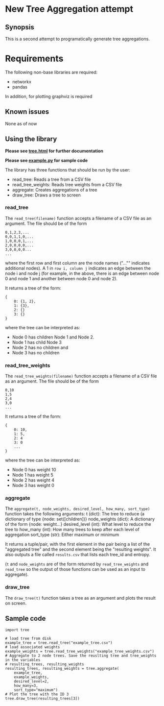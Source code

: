 # New Tree Aggregation attempt
## Synopsis

This is a second attempt to programatically generate tree aggregations.

# Requirements

The following non-base libraries are required:

* networkx
* pandas

In addition, for plotting graphviz is required

## Known issues

None as of now

## Using the library

**Please see [tree.html](tree.html) for further documentation**

**Please see [example.py](example.py) for sample code**

The library has three functions that should be run by the user:

* read_tree: Reads a tree from a CSV file
* read_tree_weights: Reads tree weights from a CSV file
* aggregate: Creates aggregations of a tree
* draw_tree: Draws a tree to screen

### read_tree

The `read_tree(filename)` function accepts a filename of a CSV file as an argument.  The file should be of the form

	0,1,2,3,...
	0,0,1,1,0,...
	1,0,0,0,1,...
	2,0,0,0,0,...
	3,0,0,0,0...
	...

where the first row and first column are the node names ("..."" indicates additional nodes).  A 1 in `row i, column j` indicates an edge between the node i and node j (for example, in the above, there is an edge between node 0 and node 1 and another between node 0 and node 2).

It returns a tree of the form:

	{
		0: {1, 2},
	 	1: {3},
	 	2: {}
	 	3: {}
	}

where the tree can be interpreted as:

* Node 0 has children Node 1 and Node 2.
* Node 1 has child Node 3
* Node 2 has no children and 
* Node 3 has no children

### read_tree_weights

The `read_tree_weights(filename)` function accepts a filename of a CSV file as an argument.  The file should be of the form

	0,10
	1,5
	2,4
	3,0
	...

It returns a tree of the form:

	{
		0: 10,
	 	1: 5,
	 	2: 4
	 	3: 0
	 	...
	}

where the tree can be interpreted as:

* Node 0 has weight 10
* Node 1 has weight 5
* Node 2 has weight 4
* Node 3 has weight 0

### aggregate

The `aggregate(t, node_weights, desired_level, how_many, sort_type)` function takes the following arguments:
    t (dict): The tree to reduce (a dictionary of type {node: set([children])}
    node_weights (dict): A dictionary of the form {node: weight...}
    desired_level (int): What level to reduce the tree to
    how_many (int): How many trees to keep after each level of aggregation
    sort_type (str): Either maximum or minimum

It returns a tuple/pair, with the first element in the pair being a list of the "aggregated tree" and the second element being the "resulting weights".  It also outputs a file called `results.csv` that lists each tree_id and entropy.

(`t` and `node_weights` are of the form returned by `read_tree_weights` and `read_tree` so the output of those functions can be used as an input to aggregate).


### draw_tree
The `draw_tree(t)` function takes a tree as an argument and plots the result on screen.

## Sample code

	import tree

	# load tree from disk
	example_tree = tree.read_tree("example_tree.csv")
	# load associated weights
	example_weights = tree.read_tree_weights("example_tree_weights.csv")
	# Aggregate to 2 node trees. Save the reuslting tree and tree_weights in the variables
	# resulting_trees, resulting_weights
	resulting_trees, resulting_weights = tree.aggregate(
		example_tree, 
		example_weights, 
		desired_level=2, 
		how_many=3, 
		sort_type="maximum")
	# Plot the tree with the ID 3
	tree.draw_tree(resulting_trees[3])
